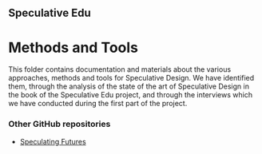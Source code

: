 ## Speculative Edu
# Methods and Tools
This folder contains documentation and materials about the various approaches, methods and tools for Speculative Design.
We have identified them, through the analysis of the state of the art of Speculative Design in the book of the Speculative Edu project, and through the interviews which we have conducted during the first part of the project.


### Other GitHub repositories
* [Speculating Futures](https://github.com/frnsys/speculating_futures)